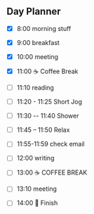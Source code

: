 ## Day Planner

- [x] 8:00 morning stuff
- [x] 9:00 breakfast
- [x] 10:00 meeting
- [x] 11:00 ☕️ Coffee Break
- [ ] 11:10 reading
- [ ] 11:20 - 11:25 Short Jog
- [ ] 11:30 -- 11:40 Shower
- [ ] 11:45 – 11:50 Relax
- [ ] 11:55-11:59 check email
- [ ] 12:00 writing
- [ ] 13:00 ☕️ COFFEE BREAK
- [ ] 13:10 meeting
- [ ] 14:00 🛑 Finish

